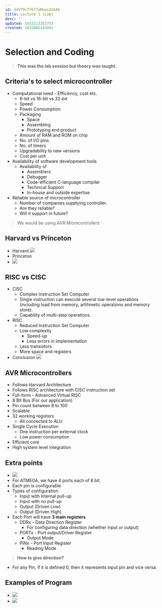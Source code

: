 ```yaml
---
id: 3XVT9rTfG77eMnesZzkAE
title: Lecture 1 (Lab)
desc: ''
updated: 1633113352753
created: 1632801343461
---
```



# Selection and Coding

> #### This was the lab session but theory was taught.

## Criteria's to select microcontroller
* Computational need - Efficiency, cost etc.
    * 8-bit vs 16-bit vs 32-bit
    * Speed
    * Power Consumption
    * Packaging
        * Space
        * Assembling
        * Prototyping end product
    * Amount of RAM and ROM on chip
    * No. of I/O pins
    * No. of timers
    * Upgradability to new versions
    * Cost per unit
* Availability of software development tools
    * Availability of
        * Assemblers
        * Debugger
        * Code-efficient C-language compiler
        * Technical Support
        * In-house and outside expertise
* Reliable source of microcontroller
    * Number of companies supplying controller.
    * Are they reliable?
    * Will it support in future?

> We would be using AVR Microcontrollers

## Harvard vs Princeton
* Harvard
![](/assets/images/2021-09-04-18-21-51.png)
* Princeton
* ![](/assets/images/2021-09-04-18-22-18.png)

## RISC vs CISC
* CISC
    * Complex Instruction Set Computer
    * Single instruction can execute several low-level operations (including load from memory, artihmetic operations and memory store).
    * Capability of multi-step operations.
* RISC
    * Reduced Instruction Set Computer
    * Low complexity
        * Speed-up
        * Less errors in implementation
    * Less transistors
    * More space and registers
* Conclusion
![](/assets/images/2021-09-04-18-30-30.png)

## AVR Microcontrollers
* Follows Harvard Architecture
* Follows RISC architecture with CISC instruction set
* Full-form - Advanced Virtual RISC
* 8 Bit Bus (For our application)
* Pin count between 8 to 100
* Scalable
* 32 working registers
    * All connected to ALU
* Single Cycle Execution
    * One instruction per external clock
    * Low power consumption
* Efficient core
* High system level integration

## Extra points
* ![](/assets/images/2021-09-04-18-37-03.png)
* For ATMEGA, we have 4 ports each of 8 bit.
* Each pin is configurable
* Types of configuration
    * Input with internal pull-up
    * Input with no pull-up
    * Output (Driven Low)
    * Output (Driven High)
* Each Port will have **3 main registers**
    * DDRx - Data Direction Register
        * For configuring data direction (whether input or output)
    * PORTx - Port output/Driver Register
        * Output Mode
    * PINx - Port Input Register
        * Reading Mode

> **How to give direction?**

* For any Pin, if it is defined 0, then it represents input pin and vice versa.

## Examples of Program
* ![](/assets/images/2021-09-04-18-45-38.png)
* ![](/assets/images/2021-09-04-18-48-57.png)
